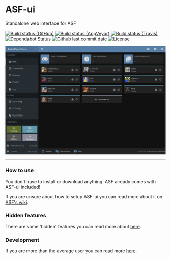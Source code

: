 # ASF-ui

Standalone web interface for ASF

[![Build status (GitHub)](https://img.shields.io/github/workflow/status/JustArchiNET/ASF-ui/ASF-ui-CI/main?label=GitHub&maxAge=600&logo=github)](https://github.com/JustArchiNET/ASF-ui/actions?query=branch%3Amain)
[![Build status (AppVeyor)](https://img.shields.io/appveyor/ci/JustArchi/ASF-ui/main?label=AppVeyor&maxAge=600&logo=appveyor)](https://ci.appveyor.com/project/JustArchi/ASF-ui)
[![Build status (Travis)](https://img.shields.io/travis/com/JustArchiNET/ASF-ui/main?label=Travis&maxAge=600&logo=travis)](https://travis-ci.com/JustArchiNET/ASF-ui)
[![Dependabot Status](https://api.dependabot.com/badges/status?host=github&repo=JustArchiNET/ASF-ui)](https://dependabot.com)
[![Github last commit date](https://img.shields.io/github/last-commit/JustArchiNET/ASF-ui?label=Updated&maxAge=600&logo=github)](https://github.com/JustArchiNET/ASF-ui/commits)
[![License](https://img.shields.io/github/license/JustArchiNET/ASF-ui?label=License&maxAge=2592000&logo=apache)](https://github.com/JustArchiNET/ASF-ui/blob/main/LICENSE)

<img src="https://github.com/JustArchiNET/ASF-ui/blob/main/.github/previews/bots.png?raw=true">

***

### How to use

You don't have to install or download anything. ASF already comes with ASF-ui included!

If you are unsure about how to setup ASF-ui you can read more about it on [ASF's wiki](https://github.com/JustArchiNET/ArchiSteamFarm/wiki/Setting-up#using-asf-ui).

### Hidden features

There are some 'hidden' features you can read more about [here](https://github.com/JustArchiNET/ASF-ui/blob/main/.github/FEATURES.md).

### Development

If you are more than the average user you can read more [here](https://github.com/JustArchiNET/ASF-ui/blob/main/.github/DEVELOPMENT.md).
